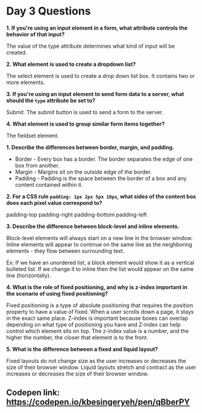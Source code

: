 # Day 3 Questions

**1.  If you're using an input element in a form, what attribute controls the behavior of that input?**  

The value of the type attribute determines what kind of input will be created.

**2.  What element is used to create a dropdown list?**    

The select element is used to create a drop down list box. It contains two or more elements.

**3.  If you're using an input element to send form data to a server, what should the `type` attribute be set to?**  

Submit. The submit button is used to send a form to the server.

**4.  What element is used to group similar form items together?**  

The fieldset element.   



**1.  Describe the differences between border, margin, and padding.**  

* Border - Every box has a border. The border separates the edge of one box from another.
* Margin - Margins sit on the outside edge of the border.
* Padding - Padding is the space between the border of a box and any content contained within it.

**2.  For a CSS rule `padding: 1px 2px 5px 10px`, what sides of the content box does each pixel value correspond to?**  

padding-top
padding-right
padding-bottom
padding-left

**3.  Describe the difference between block-level and inline elements.**  

Block-level elements will always start on a new line in the browser window. Inline elements will appear to continue on the same line as the neighboring elements - they flow between surrounding text.

Ex: If we have an unordered list, a block element would show it as a vertical bulleted list. If we change it to inline then the list would appear on the same line (horizontally).

**4.  What is the role of fixed positioning, and why is z-index important in the scenario of using fixed positioning?**  

Fixed positioning is a type of absolute positioning that requires the position property to have a value of fixed. When a user scrolls down a page, it stays in the exact same place.  Z-index is important because boxes can overlap depending on what type of positioning you have and Z-index can help control which element sits on top. The z-index value is a number, and the higher the number, the closer that element is to the front.

**5.  What is the difference between a fixed and liquid layout?**  

Fixed layouts do not change size as the user increases or decreases the size of their browser window. Liquid layouts stretch and contract as the user increases or decreases the size of their browser window.   



## Codepen link: https://codepen.io/kbesingeryeh/pen/qBberPY
